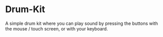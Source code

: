 # Drum-Kit
A simple drum kit where you can play sound by pressing the buttons with the mouse / touch screen, or with your keyboard.
